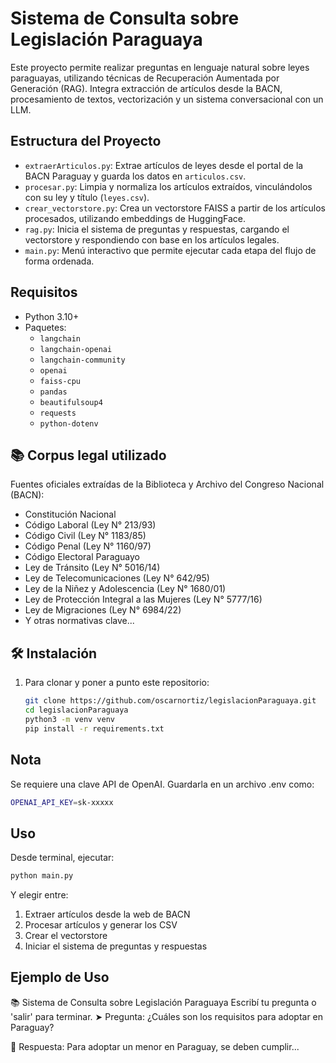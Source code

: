 # Sistema de Consulta sobre Legislación Paraguaya

Este proyecto permite realizar preguntas en lenguaje natural sobre leyes paraguayas, utilizando técnicas de Recuperación Aumentada por Generación (RAG). Integra extracción de artículos desde la BACN, procesamiento de textos, vectorización y un sistema conversacional con un LLM.

## Estructura del Proyecto

- `extraerArticulos.py`: Extrae artículos de leyes desde el portal de la BACN Paraguay y guarda los datos en `articulos.csv`.
- `procesar.py`: Limpia y normaliza los artículos extraídos, vinculándolos con su ley y título (`leyes.csv`).
- `crear_vectorstore.py`: Crea un vectorstore FAISS a partir de los artículos procesados, utilizando embeddings de HuggingFace.
- `rag.py`: Inicia el sistema de preguntas y respuestas, cargando el vectorstore y respondiendo con base en los artículos legales.
- `main.py`: Menú interactivo que permite ejecutar cada etapa del flujo de forma ordenada.

## Requisitos

- Python 3.10+
- Paquetes:
  - `langchain`
  - `langchain-openai`
  - `langchain-community`
  - `openai`
  - `faiss-cpu`
  - `pandas`
  - `beautifulsoup4`
  - `requests`
  - `python-dotenv`
  
## 📚 Corpus legal utilizado

Fuentes oficiales extraídas de la Biblioteca y Archivo del Congreso Nacional (BACN):

- Constitución Nacional
- Código Laboral (Ley N° 213/93)
- Código Civil (Ley N° 1183/85)
- Código Penal (Ley N° 1160/97)
- Código Electoral Paraguayo
- Ley de Tránsito (Ley N° 5016/14)
- Ley de Telecomunicaciones (Ley N° 642/95)
- Ley de la Niñez y Adolescencia (Ley N° 1680/01)
- Ley de Protección Integral a las Mujeres (Ley N° 5777/16)
- Ley de Migraciones (Ley N° 6984/22)
- Y otras normativas clave...


## 🛠️ Instalación

1. Para clonar y poner a punto este repositorio:
   ```bash
   git clone https://github.com/oscarnortiz/legislacionParaguaya.git
   cd legislacionParaguaya
   python3 -m venv venv
   pip install -r requirements.txt
   ```

## Nota

Se requiere una clave API de OpenAI. Guardarla en un archivo .env como:
```bash
OPENAI_API_KEY=sk-xxxxx
```

## Uso

Desde terminal, ejecutar:
```bash
python main.py
```

Y elegir entre:

1. Extraer artículos desde la web de BACN
2. Procesar artículos y generar los CSV
3. Crear el vectorstore
4. Iniciar el sistema de preguntas y respuestas

## Ejemplo de Uso

📚 Sistema de Consulta sobre Legislación Paraguaya
Escribí tu pregunta o 'salir' para terminar.
➤ Pregunta: ¿Cuáles son los requisitos para adoptar en Paraguay?

📝 Respuesta:
Para adoptar un menor en Paraguay, se deben cumplir...